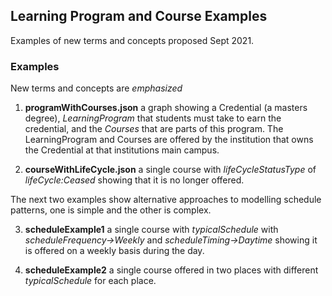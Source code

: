 ## Learning Program and Course Examples ##

Examples of new terms and concepts proposed Sept 2021.

### Examples
New terms and concepts are _emphasized_

1. __programWithCourses.json__ a graph showing a Credential (a masters degree),  _LearningProgram_ that students must take to earn the credential, and the _Courses_ that are parts of this program. The LearningProgram and Courses are offered by the institution that owns the Credential at that institutions main campus.

2. __courseWithLifeCycle.json__ a single course with _lifeCycleStatusType_ of _lifeCycle:Ceased_ showing that it is no longer offered.

The next two examples show alternative approaches to modelling schedule patterns,  one is simple and the other is complex.

3. __scheduleExample1__ a single course with _typicalSchedule_ with _scheduleFrequency->Weekly_ and _scheduleTiming->Daytime_ showing it is offered on a weekly basis during the day.

3. __scheduleExample2__ a single course offered in two places with different _typicalSchedule_ for each place.
